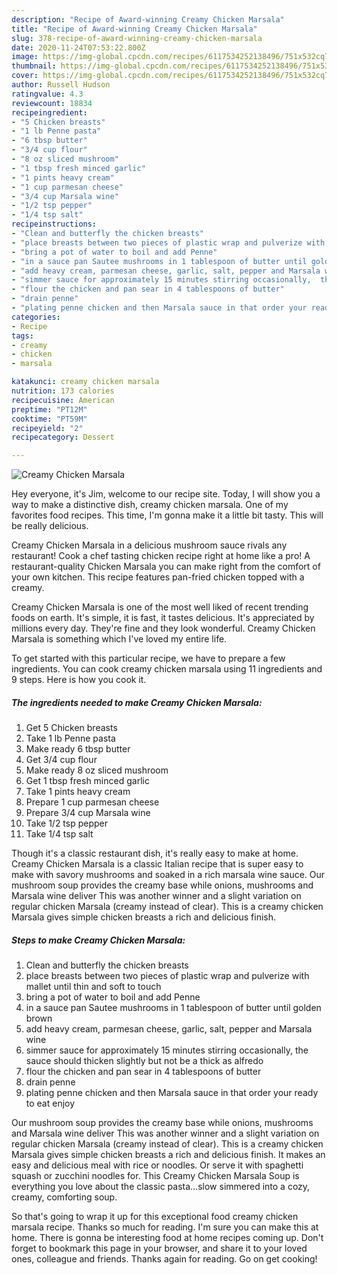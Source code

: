 ```yaml
---
description: "Recipe of Award-winning Creamy Chicken Marsala"
title: "Recipe of Award-winning Creamy Chicken Marsala"
slug: 378-recipe-of-award-winning-creamy-chicken-marsala
date: 2020-11-24T07:53:22.800Z
image: https://img-global.cpcdn.com/recipes/6117534252138496/751x532cq70/creamy-chicken-marsala-recipe-main-photo.jpg
thumbnail: https://img-global.cpcdn.com/recipes/6117534252138496/751x532cq70/creamy-chicken-marsala-recipe-main-photo.jpg
cover: https://img-global.cpcdn.com/recipes/6117534252138496/751x532cq70/creamy-chicken-marsala-recipe-main-photo.jpg
author: Russell Hudson
ratingvalue: 4.3
reviewcount: 18834
recipeingredient:
- "5 Chicken breasts"
- "1 lb Penne pasta"
- "6 tbsp butter"
- "3/4 cup flour"
- "8 oz sliced mushroom"
- "1 tbsp fresh minced garlic"
- "1 pints heavy cream"
- "1 cup parmesan cheese"
- "3/4 cup Marsala wine"
- "1/2 tsp pepper"
- "1/4 tsp salt"
recipeinstructions:
- "Clean and butterfly the chicken breasts"
- "place breasts between two pieces of plastic wrap and pulverize with mallet until thin and soft to touch"
- "bring a pot of water to boil and add Penne"
- "in a sauce pan Sautee mushrooms in 1 tablespoon of butter until golden brown"
- "add heavy cream, parmesan cheese, garlic, salt, pepper and Marsala wine"
- "simmer sauce for approximately 15 minutes stirring occasionally,  the sauce should thicken slightly but not be a thick as alfredo"
- "flour the chicken and pan sear in 4 tablespoons of butter"
- "drain penne"
- "plating penne chicken and then Marsala sauce in that order your ready to eat enjoy"
categories:
- Recipe
tags:
- creamy
- chicken
- marsala

katakunci: creamy chicken marsala 
nutrition: 173 calories
recipecuisine: American
preptime: "PT12M"
cooktime: "PT59M"
recipeyield: "2"
recipecategory: Dessert

---
```



![Creamy Chicken Marsala](https://img-global.cpcdn.com/recipes/6117534252138496/751x532cq70/creamy-chicken-marsala-recipe-main-photo.jpg)

Hey everyone, it's Jim, welcome to our recipe site. Today, I will show you a way to make a distinctive dish, creamy chicken marsala. One of my favorites food recipes. This time, I'm gonna make it a little bit tasty. This will be really delicious.

Creamy Chicken Marsala in a delicious mushroom sauce rivals any restaurant! Cook a chef tasting chicken recipe right at home like a pro! A restaurant-quality Chicken Marsala you can make right from the comfort of your own kitchen. This recipe features pan-fried chicken topped with a creamy.

Creamy Chicken Marsala is one of the most well liked of recent trending foods on earth. It's simple, it is fast, it tastes delicious. It's appreciated by millions every day. They're fine and they look wonderful. Creamy Chicken Marsala is something which I've loved my entire life.


To get started with this particular recipe, we have to prepare a few ingredients. You can cook creamy chicken marsala using 11 ingredients and 9 steps. Here is how you cook it.

<!--inarticleads1-->

##### The ingredients needed to make Creamy Chicken Marsala:

1. Get 5 Chicken breasts
1. Take 1 lb Penne pasta
1. Make ready 6 tbsp butter
1. Get 3/4 cup flour
1. Make ready 8 oz sliced mushroom
1. Get 1 tbsp fresh minced garlic
1. Take 1 pints heavy cream
1. Prepare 1 cup parmesan cheese
1. Prepare 3/4 cup Marsala wine
1. Take 1/2 tsp pepper
1. Take 1/4 tsp salt


Though it&#39;s a classic restaurant dish, it&#39;s really easy to make at home. Creamy Chicken Marsala is a classic Italian recipe that is super easy to make with savory mushrooms and soaked in a rich marsala wine sauce. Our mushroom soup provides the creamy base while onions, mushrooms and Marsala wine deliver This was another winner and a slight variation on regular chicken Marsala (creamy instead of clear). This is a creamy chicken Marsala gives simple chicken breasts a rich and delicious finish. 

<!--inarticleads2-->

##### Steps to make Creamy Chicken Marsala:

1. Clean and butterfly the chicken breasts
1. place breasts between two pieces of plastic wrap and pulverize with mallet until thin and soft to touch
1. bring a pot of water to boil and add Penne
1. in a sauce pan Sautee mushrooms in 1 tablespoon of butter until golden brown
1. add heavy cream, parmesan cheese, garlic, salt, pepper and Marsala wine
1. simmer sauce for approximately 15 minutes stirring occasionally,  the sauce should thicken slightly but not be a thick as alfredo
1. flour the chicken and pan sear in 4 tablespoons of butter
1. drain penne
1. plating penne chicken and then Marsala sauce in that order your ready to eat enjoy


Our mushroom soup provides the creamy base while onions, mushrooms and Marsala wine deliver This was another winner and a slight variation on regular chicken Marsala (creamy instead of clear). This is a creamy chicken Marsala gives simple chicken breasts a rich and delicious finish. It makes an easy and delicious meal with rice or noodles. Or serve it with spaghetti squash or zucchini noodles for. This Creamy Chicken Marsala Soup is everything you love about the classic pasta…slow simmered into a cozy, creamy, comforting soup. 

So that's going to wrap it up for this exceptional food creamy chicken marsala recipe. Thanks so much for reading. I'm sure you can make this at home. There is gonna be interesting food at home recipes coming up. Don't forget to bookmark this page in your browser, and share it to your loved ones, colleague and friends. Thanks again for reading. Go on get cooking!

